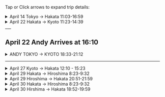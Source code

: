 
Tap or Click arrows to expand trip details:  
  
<details>
  <summary>April 14   Tokyo -> Hakata 11:03-16:59</summary>
<img src="Pasted image 20240409235001.png">  
    
Maura seats:   6C  10B
</details>

  
<details>
  <summary>April 22 Hakata -> Kyoto 11:23-14:39</summary>
<img src="Pasted image 20240409234933.png">  
    
Maura seats:  12D  8A  
</details>
___

## April 22 Andy Arrives at 16:10
<details> <summary>
ANDY TOKYO -> KYOTO  18:33-21:12
</summary>
<img src="https://github.com/docPoacher/hello-world/assets/111644235/44e0d48c-0a81-417e-97ad-28ac17230721">
</details>

___

<details>
  <summary>April 27 Kyoto -> Hakata 12:10 - 15:23</summary>
<img src="Pasted image 20240409234907.png">  
    
Andy seats:  6B  10B 
    
Maura seats:  6C  10D
</details>
  
<details>
  <summary>April 29 Hakata -> Hiroshima 8:23-9:32</summary>
<img src="Pasted image 20240409234821.png">  
    
Andy seats:  14D  

Maura seats:  15D
</details>

<details>
  <summary>April 29 Hiroshima -> Hakata 20:51-21:59</summary>
<img src="Pasted image 20240409234755.png">  
    
Andy seats:  13B  

Maura seats:  14A
</details>
  
<details>
  <summary>April 30 Hakata -> Hiroshima 8:23-9:32</summary>
<img src="Pasted image 20240409235051.png">  
    
Andy seats:  11A  

Maura seats:  12A
</details>
  
<details>
  <summary>April 30 Hirshima -> Hakata 18:52-19:59</summary>
<img src="Pasted image 20240409235127.png">  
    
Andy seats:  13A  

Maura seats:  14A
</details>
